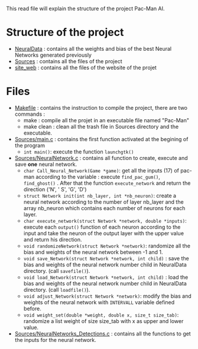This read file will explain the structure of the project Pac-Man AI.

# Structure of the project

 - [NeuralData](https://github.com/ctby2707/A2CR/tree/main/NeuralData "NeuralData") : contains all the weights and bias of the best Neural Networks generated previously 
- [Sources](https://github.com/ctby2707/A2CR/tree/main/Sources "Sources") : contains all the files of the project
- [site_web](https://github.com/ctby2707/A2CR/tree/main/site_web "site_web") : contains all the files of the website of the projet

# Files
 - [Makefile](https://github.com/ctby2707/A2CR/tree/main/Makefile "Makefile") : contains the instruction to compile the project, there are two commands : 
	 * make :   compile all the projet in an executable file named "Pac-Man"
	 * make clean : clean all the trash file in Sources directory and the executable.
 - [Sources/main.c](https://github.com/ctby2707/A2CR/tree/main/Sources/main.c "main.c") : contains the first function activated at the begining of the program
	 * `int main()`: execute the function `launchgtk()`
 - [Sources/NeuralNetwork.c](https://github.com/ctby2707/A2Cnb_neuronR/tree/main/Sources/NeuralNetwork.c "NeuralNetwork.c") : contains all function to create, execute and save **one** neural network.
	 * `char Call_Neural_Network(Game *game)`: get all the inputs (17) of pac-man according to the variable : execute `find_pac_gum()`, `find_ghost()` . After that the function `execute_network` and return the direction ('N', ' S', 'G', 'D')
	 * `struct Network init(int nb_layer, int *nb_neuron)`: create a neural network according to the number of layer nb_layer and the array nb_neuron which contains each number of neurons for each layer.
	 * `char execute_network(struct Network *network, double *inputs)`: execute each `output()` function of each neuron according to the input and take the neuron of the output layer with the upper value and return his direction. 
	 * `void randomizeNetwork(struct Network *network)`: randomize all the bias and weights of the neural network between -1 and 1.
	 * `void save_Network(struct Network *network, int child)` : save the bias and weights of the neural network number child in NeuralData directory. (call `savefile()`).
	 * `void load_Network(struct Network *network, int child)` : load the bias and weights of the neural network number child in NeuralData directory. (call `loadfile()`).
	 * `void adjust_Network(struct Network *network)`: modify the bias and weights of the neural network with `INTERVALL` variable defined before.
	* `void weight_set(double *weight, double x, size_t size_tab)`: randomize a list weight of size size_tab with x as upper and lower value.
- [Sources/NeuralNetworks_Detections.c](https://github.com/ctby2707/A2Cnb_neuronR/tree/main/Sources/NeuralNetworks_Detections.c "NeuralNetworks_Detections.c") : contains all the functions to get the inputs for the neural network. 

